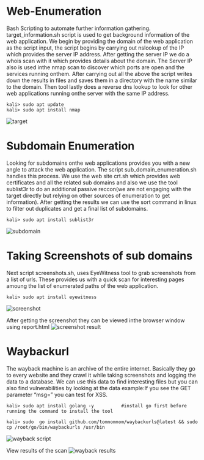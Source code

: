 # Web-Enumeration
Bash Scripting to automate further information gathering.
target_information.sh script is used to get background information of the web application. We begin by providing the domain of the web application as the script input, the script begins by carrying out nslookup of the IP which provides the server IP address. After getting the server IP we do a whois scan with it which provides details about the domain. The Server IP also is used inthe nmap scan to discover which ports are open and the services running onthem. After carrying out all the above the script writes down the results in files and saves them in a directory with the name similar to the domain. Then tool lastly does a reverse dns lookup to look for other web applications running onthe server with the same IP address.
    
    kali> sudo apt update
    kali> sudo apt install nmap
![target](https://github.com/user-attachments/assets/47db7466-d0e7-43e6-8303-d036a992143e)

# Subdomain Enumeration
Looking for subdomains onthe web applications provides you with a new angle to attack the web application. The script sub_domain_enumeration.sh handles this process. We use the web site crt.sh which provides web certificates and all the related sub domains and also we use the tool sublist3r to do an additional passive reccon(we are not engaging with the target directly but relying on other sources of enumeration to get information). After getting the results we can use the sort command in linux to filter out duplicates and get a final list of subdomains.

    kali> sudo apt install sublist3r
![subdomain](https://github.com/user-attachments/assets/3bbaee12-f220-43d1-8d25-7ea0b8213e1c)

# Taking Screenshots of sub domains
Next script screenshots.sh, uses EyeWitness tool to grab screenshots from a list of urls. These provides us with a quick scan for interesting pages amoung the list of enumerated paths of the web application.

    kali> sudo apt install eyewitness
![screenshot](https://github.com/user-attachments/assets/d0d6a654-da0b-49fa-af03-619109c24f8d)

After getting the screenshot they can be viewed inthe browser window using report.html
![screenshot result](https://github.com/user-attachments/assets/a867c984-7c1b-4cca-b21d-1d654b387f29)

# Waybackurl
The wayback machine is an archive of the entire internet. Basically they go to every website and they crawl it while taking screenshots and logging the data to a database. We can use this data to find interesting files but you can also find vulnerabilities by looking at the data example:If you see the GET parameter “msg=” you can test for XSS. 

    kali> sudo apt install golang -y          #install go first before running the command to install the tool

    kali> sudo  go install github.com/tomnomnom/waybackurls@latest && sudo cp /root/go/bin/waybackurls /usr/bin
![wayback script](https://github.com/user-attachments/assets/566dc546-4a2b-4dae-8e22-a00a9d26adbc)

View results of the scan
![wayback results](https://github.com/user-attachments/assets/8615afca-db74-45f5-ad10-fa79d0ddc10a)



